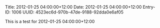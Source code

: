 Title: 2012-01-25 04:00:00+12:00
Date: 2012-01-25 04:00:00+12:00
Entry-ID: 1006
UUID: 4523ec6d-970b-47de-9188-92dda0e6af05

This is a test for 2012-01-25 04:00:00+12:00

